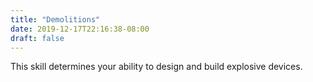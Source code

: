 ```yaml
---
title: "Demolitions"
date: 2019-12-17T22:16:38-08:00
draft: false
---
```

This skill determines your ability to design and build explosive devices.

